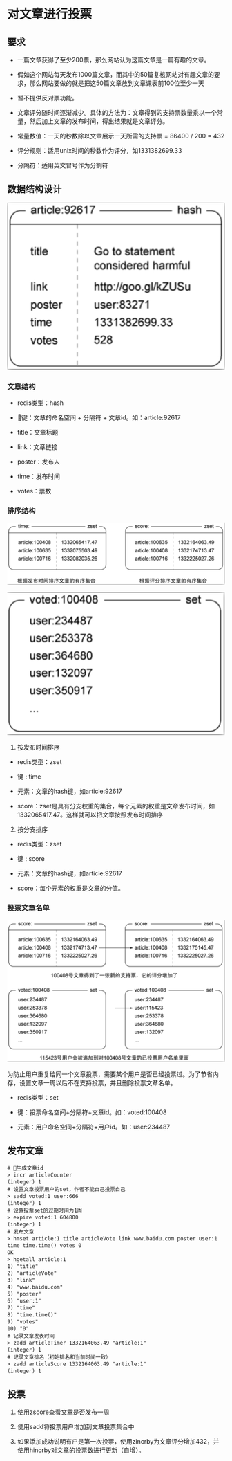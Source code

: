 # 对文章进行投票

## 要求

- 一篇文章获得了至少200票，那么网站认为这篇文章是一篇有趣的文章。

- 假如这个网站每天发布1000篇文章，而其中的50篇复核网站对有趣文章的要求，那么网站要做的就是把这50篇文章放到文章课表前100位至少一天

- 暂不提供反对票功能。

- 文章评分随时间逐渐减少。具体的方法为：文章得到的支持票数量乘以一个常量，然后加上文章的发布时间，得出结果就是文章评分。

- 常量数值：一天的秒数除以文章展示一天所需的支持票 = 86400 / 200 = 432

- 评分规则：适用unix时间的秒数作为评分，如1331382699.33

- 分隔符：适用英文冒号作为分割符

## 数据结构设计

![avatar](img/1.jpg)

### 文章结构

- redis类型：hash

- 键：文章的命名空间 + 分隔符 + 文章id。如：article:92617

- title：文章标题

- link：文章链接

- poster：发布人

- time：发布时间

- votes：票数


### 排序结构

![avatar](img/2.jpg)

![avatar](img/3.jpg)

1. 按发布时间排序

- redis类型：zset

- 键 : time

- 元素：文章的hash键，如article:92617

- score：zset是具有分支权重的集合，每个元素的权重是文章发布时间，如1332065417.47。这样就可以把文章按照发布时间排序

2. 按分支排序

- redis类型：zset

- 键 : score

- 元素：文章的hash键，如article:92617

- score：每个元素的权重是文章的分值。

### 投票文章名单

![avatar](img/4.jpg)

为防止用户重复给同一个文章投票，需要某个用户是否已经投票过。为了节省内存，设置文章一周以后不在支持投票，并且删除投票文章名单。

- redis类型：set

- 键：投票命名空间+分隔符+文章id。如：voted:100408

- 元素：用户命名空间+分隔符+用户id。如：user:234487

## 发布文章

```shell
# 生成文章id
> incr articleCounter
(integer) 1
# 设置文章投票用户的set，作者不能自己投票自己
> sadd voted:1 user:666
(integer) 1
# 设置投票set的过期时间为1周
> expire voted:1 604800
(integer) 1
# 发布文章
> hmset article:1 title articleVote link www.baidu.com poster user:1 time time.time() votes 0
OK
> hgetall article:1
1) "title"
2) "articleVote"
3) "link"
4) "www.baidu.com"
5) "poster"
6) "user:1"
7) "time"
8) "time.time()"
9) "votes"
10) "0"
# 记录文章发表时间
> zadd articleTimer 1332164063.49 "article:1"
(integer) 1
# 记录文章排名（初始排名和当前时间一致）
> zadd articleScore 1332164063.49 "article:1"
(integer) 1
```

## 投票

1. 使用zscore查看文章是否发布一周

2. 使用sadd将投票用户增加到文章投票集合中

3. 如果添加成功说明有户是第一次投票，使用zincrby为文章评分增加432，并使用hincrby对文章的投票数进行更新（自增）。





